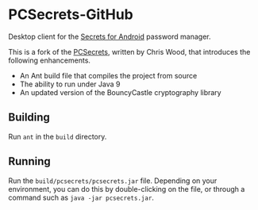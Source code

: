 # PCSecrets-GitHub

Desktop client for the
[Secrets for Android](https://github.com/rogerta/secrets-for-android/) 
password manager.

This is a fork of the [PCSecrets](http://pcsecrets.sourceforge.net),
written by Chris Wood, that introduces the following enhancements.

* An Ant build file that compiles the project from source
* The ability to run under Java 9
* An updated version of the BouncyCastle cryptography library

## Building
Run `ant` in the `build` directory.

## Running
Run the `build/pcsecrets/pcsecrets.jar` file. Depending on your
environment, you can do this by double-clicking on the file,
or through a command such as `java -jar pcsecrets.jar`.
